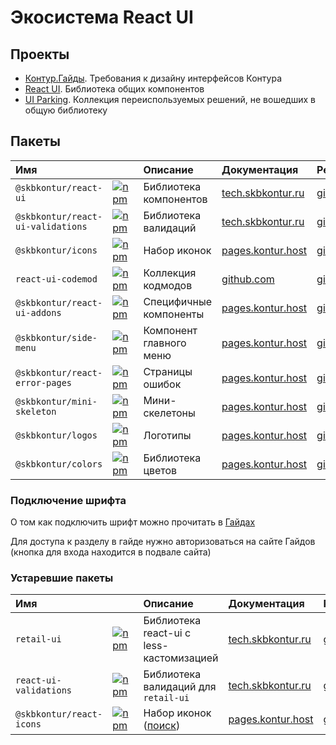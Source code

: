 # Экосистема React UI

## Проекты

- [Контур.Гайды](https://guides.kontur.ru/). Требования к дизайну интерфейсов Контура
- [React UI](https://github.com/skbkontur/retail-ui). Библиотека общих компонентов
- [UI Parking](https://git.skbkontur.ru/ui/ui-parking). Коллекция переиспользуемых решений, не вошедших в общую библиотеку

## Пакеты

| Имя                               |                                                                                                                                       | Описание                 | Документация                                                                                         | Репозиторий                                                                                         |
|:----------------------------------|:--------------------------------------------------------------------------------------------------------------------------------------|:-------------------------|:-----------------------------------------------------------------------------------------------------|:----------------------------------------------------------------------------------------------------|
| `@skbkontur/react-ui`             | [![npm](https://img.shields.io/npm/v/@skbkontur/react-ui)](https://www.npmjs.com/package/@skbkontur/react-ui)                         | Библиотека компонентов   | [tech.skbkontur.ru](https://tech.skbkontur.ru/react-ui/)                                             | [github.com](https://github.com/skbkontur/retail-ui)                                                |
| `@skbkontur/react-ui-validations` | [![npm](https://img.shields.io/npm/v/@skbkontur/react-ui-validations)](https://www.npmjs.com/package/@skbkontur/react-ui-validations) | Библиотека валидаций     | [tech.skbkontur.ru](https://tech.skbkontur.ru/react-ui-validations/)                                 | [github.com](https://github.com/skbkontur/retail-ui/blob/master/packages/react-ui-validations/)     |
| `@skbkontur/icons`                | [![npm](https://img.shields.io/npm/v/@skbkontur/icons)](https://www.npmjs.com/package/@skbkontur/icons)                               | Набор иконок             | [pages.kontur.host](https://ui.gitlab-pages.kontur.host/docs/#/icons)                                | [git.skbkontur.ru](https://git.skbkontur.ru/ui/ui-parking/-/tree/master/packages%2Ficons)           |
| `react-ui-codemod`                | [![npm](https://img.shields.io/npm/v/react-ui-codemod)](https://www.npmjs.com/package/react-ui-codemod)                               | Коллекция кодмодов       | [github.com](https://github.com/skbkontur/retail-ui/blob/master/packages/react-ui-codemod/README.md) | [github.com](https://github.com/skbkontur/retail-ui/blob/master/packages/react-ui-codemod/)         |
| `@skbkontur/react-ui-addons`      | [![npm](https://img.shields.io/npm/v/@skbkontur/react-ui-addons)](https://www.npmjs.com/package/@skbkontur/react-ui-addons)           | Специфичные компоненты   | [pages.kontur.host](https://ui.gitlab-pages.kontur.host/docs/#/react-ui-addons)                      | [git.skbkontur.ru](https://git.skbkontur.ru/ui/ui-parking/-/tree/master/packages%2Freact-ui-addons) |
| `@skbkontur/side-menu`            | [![npm](https://img.shields.io/npm/v/@skbkontur/side-menu)](https://www.npmjs.com/package/@skbkontur/side-menu)                       | Компонент главного меню  | [pages.kontur.host](https://ui.gitlab-pages.kontur.host/docs/#/side-menu)                            | [git.skbkontur.ru](https://git.skbkontur.ru/ui/ui-parking/-/tree/master/packages/side-menu)         |
| `@skbkontur/react-error-pages`    | [![npm](https://img.shields.io/npm/v/@skbkontur/react-error-pages)](https://www.npmjs.com/package/@skbkontur/react-error-pages)       | Страницы ошибок          | [pages.kontur.host](https://ui.gitlab-pages.kontur.host/docs/#/react-error-pages)                    | [git.skbkontur.ru](https://git.skbkontur.ru/ui/ui-parking/-/tree/master/packages/react-error-pages) |
| `@skbkontur/mini-skeleton`        | [![npm](https://img.shields.io/npm/v/@skbkontur/mini-skeleton)](https://www.npmjs.com/package/@skbkontur/mini-skeleton)               | Мини-скелетоны           | [pages.kontur.host](https://ui.gitlab-pages.kontur.host/docs/#/mini-skeleton)                        | [git.skbkontur.ru](https://git.skbkontur.ru/ui/ui-parking/-/tree/master/packages/mini-skeleton)     |
| `@skbkontur/logos`                | [![npm](https://img.shields.io/npm/v/@skbkontur/logos)](https://www.npmjs.com/package/@skbkontur/logos)                               | Логотипы                 | [pages.kontur.host](https://ui.gitlab-pages.kontur.host/docs/#/logos)                                | [git.skbkontur.ru](https://git.skbkontur.ru/ui/ui-parking/-/tree/master/packages/logos)             |
| `@skbkontur/colors`               | [![npm](https://img.shields.io/npm/v/@skbkontur/colors)](https://www.npmjs.com/package/@skbkontur/colors)                             | Библиотека цветов        | [pages.kontur.host](https://ui.gitlab-pages.kontur.host/docs/#/colors)                               | [git.skbkontur.ru](https://git.skbkontur.ru/ui/ui-parking/-/tree/master/packages/colors)            |

### Подключение шрифта

О том как подключить шрифт можно прочитать в [Гайдах](https://guides.kontur.ru/principles/text-styles/#Shrift)

Для доступа к разделу в гайде нужно авторизоваться на сайте Гайдов (кнопка для входа находится в подвале сайта)

### Устаревшие пакеты

| Имя                    |                                                                                                                 | Описание                                 | Документация                                                        | Репозиторий                                                                                     |
| :--------------------- | :-------------------------------------------------------------------------------------------------------------- | :--------------------------------------- | :------------------------------------------------------------------ | :---------------------------------------------------------------------------------------------- |
| `retail-ui`            | [![npm](https://img.shields.io/npm/v/retail-ui)](https://www.npmjs.com/package/retail-ui)                       | Библиотека react-ui c less-кастомизацией | [tech.skbkontur.ru](https://tech.skbkontur.ru/react-ui/1.11.1/)     | [github.com](https://github.com/skbkontur/retail-ui/tree/retail-ui%401.11.1)                    |
| `react-ui-validations` | [![npm](https://img.shields.io/npm/v/react-ui-validations)](https://www.npmjs.com/package/react-ui-validations) | Библиотека валидаций для `retail-ui`     | [tech.skbkontur.ru](https://tech.skbkontur.ru/react-ui-validations/) | [github.com](https://github.com/skbkontur/retail-ui/blob/master/packages/react-ui-validations/) |
|`@skbkontur/react-icons`          | [![npm](https://img.shields.io/npm/v/@skbkontur/react-icons)](https://www.npmjs.com/package/@skbkontur/react-icons)                   | Набор иконок ([поиск](https://guides.kontur.ru/resources/icons/)) | [pages.kontur.host](https://ui.gitlab-pages.kontur.host/docs/#/react-icons)                           | [git.skbkontur.ru](https://git.skbkontur.ru/ui/ui-parking/-/tree/master/packages%2Freact-icons)
